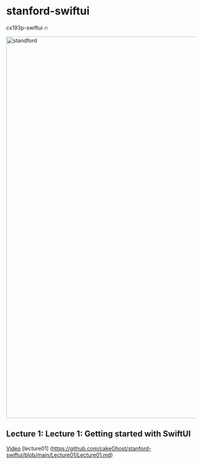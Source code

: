 # stanford-swiftui
cs193p-swiftui 🔥

<img width="1016" alt="standford" src="https://user-images.githubusercontent.com/94977962/146293152-098aaedd-b826-4951-adf6-60e1cd5798a2.png">

## Lecture 1: Lecture 1: Getting started with SwiftUI
[Video](https://youtu.be/bqu6BquVi2M)
[lecture01] (https://github.com/cakeGhost/stanford-swiftui/blob/main/Lecture01/Lecture01.md)
